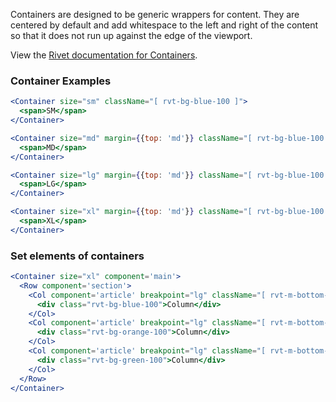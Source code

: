 Containers are designed to be generic wrappers for content. They are centered by default and add whitespace to the left and right of the content so that it does not run up against the edge of the viewport.

View the [Rivet documentation for Containers](https://rivet.uits.iu.edu/components/grid?example=containers).

### Container Examples

<!-- prettier-ignore-start -->
```jsx
<Container size="sm" className="[ rvt-bg-blue-100 ]">
  <span>SM</span>
</Container>

<Container size="md" margin={{top: 'md'}} className="[ rvt-bg-blue-100 ]">
  <span>MD</span>
</Container>

<Container size="lg" margin={{top: 'md'}} className="[ rvt-bg-blue-100 ]">
  <span>LG</span>
</Container>

<Container size="xl" margin={{top: 'md'}} className="[ rvt-bg-blue-100 ]">
  <span>XL</span>
</Container>
```
<!-- prettier-ignore-end -->

### Set elements of containers

<!-- prettier-ignore-start -->
```jsx  
<Container size="xl" component='main'>  
  <Row component='section'>
    <Col component='article' breakpoint="lg" className="[ rvt-m-bottom-md ]">
      <div class="rvt-bg-blue-100">Column</div>
    </Col>
    <Col component='article' breakpoint="lg" className="[ rvt-m-bottom-md ]">
      <div class="rvt-bg-orange-100">Column</div>
    </Col>
    <Col component='article' breakpoint="lg" className="[ rvt-m-bottom-md ]">
      <div class="rvt-bg-green-100">Column</div>
    </Col>
  </Row>
</Container>
```
<!-- prettier-ignore-end -->
